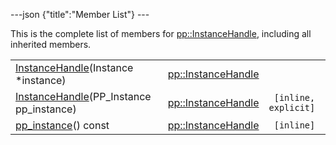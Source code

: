 ---json {"title":"Member List"} ---

This is the complete list of members for <a href="/docs/native-client/pepper_beta/cpp/classpp_1_1_instance_handle/" class="el">pp::InstanceHandle</a>, including all inherited members.

<table><tbody><tr class="odd"><td><a href="/docs/native-client/pepper_beta/cpp/classpp_1_1_instance_handle#aa9e22c3dc382054c2f3dd816396348dc" class="el">InstanceHandle</a>(Instance *instance)</td><td><a href="/docs/native-client/pepper_beta/cpp/classpp_1_1_instance_handle/" class="el">pp::InstanceHandle</a></td><td></td></tr><tr class="even"><td><a href="/docs/native-client/pepper_beta/cpp/classpp_1_1_instance_handle#a9f001cc657a9b9b9307dfa5b20d31856" class="el">InstanceHandle</a>(PP_Instance pp_instance)</td><td><a href="/docs/native-client/pepper_beta/cpp/classpp_1_1_instance_handle/" class="el">pp::InstanceHandle</a></td><td><code> [inline, explicit]</code></td></tr><tr class="odd"><td><a href="/docs/native-client/pepper_beta/cpp/classpp_1_1_instance_handle#ac413eef4320841121cae58be977d1f7d" class="el">pp_instance</a>() const</td><td><a href="/docs/native-client/pepper_beta/cpp/classpp_1_1_instance_handle/" class="el">pp::InstanceHandle</a></td><td><code> [inline]</code></td></tr></tbody></table>
